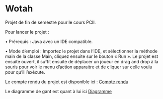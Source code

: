 # Wotah
  Projet de fin de semestre pour le cours PCII.

Pour lancer le projet :

•	Prérequis : Java avec un IDE compatible.

•	Mode d’emploi : Importez le projet dans l’IDE, et sélectionner la méthode main de la classe Main, cliquez ensuite sur le bouton « Run ». Le projet est ensuite ouvert, il suffit ensuite de déplacer un joueur en drag and drop à la souris pour voir le menu d’action apparaitre et de cliquer sur celle voulu pour qu’il l’exécute.


Le compte rendu du projet est disponible ici : [Compte rendu](https://github.com/Julien-LG/Wotah/blob/main/Compte_Rendu_Wotah_Final.pdf) 

Le diagramme de gant est quant à lui ici [Diagramme](https://github.com/Julien-LG/Wotah/blob/main/Wotah_Diagramme_2.pdf)

